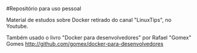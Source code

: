 
#Repositório para uso pessoal

Material de estudos sobre Docker retirado do canal "LinuxTips", no Youtube.

Também usado o livro "Docker para desenvolvedores" por Rafael "Gomex" Gomes <http://github.com/gomex/docker-para-desenvolvedores>
